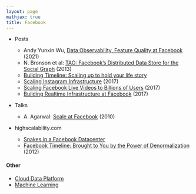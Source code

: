 ```yaml
---
layout: page
mathjax: true
title: Facebook
---
```

* Posts
  * Andy Yunxin Wu, [Data Observability, Feature Quality at Facebook](https://fb.watch/dZYxdDJSDK/) (2021)
  * N. Bronson et al: [TAO: Facebook’s Distributed Data Store for the Social Graph](https://www.usenix.org/conference/atc13/technical-sessions/presentation/bronsonxs) (2013)
  * [Building Timeline: Scaling up to hold your life story](https://engineering.fb.com/2012/01/05/web/building-timeline-scaling-up-to-hold-your-life-story/)
  * [Scaling Instagram Infrastructure](https://youtu.be/hnpzNAPiC0E) (2017)
  * [Scaling Facebook Live Videos to Billions of Users](https://youtu.be/IO4teCbHvZw) (2017)
  * [Building Realtime Infrastructure at Facebook](https://youtu.be/ODkEWsO5I30) (2017)

* Talks
  * A. Agarwal: [Scale at Facebook](https://www.infoq.com/presentations/Scale-at-Facebook/) (2010)

* highscalability.com
  * [Snakes in a Facebook Datacenter](http://highscalability.com/blog/2020/9/22/snakes-in-a-facebook-datacenter.html)
  * [Facebook Timeline: Brought to You by the Power of Denormalization](http://highscalability.com/blog/2012/1/23/facebook-timeline-brought-to-you-by-the-power-of-denormaliza.html) (2012)

#### Other
* [Cloud Data Platform](../cloud_data_platform.md)
* [Machine Learning](../machine_learning.md)

